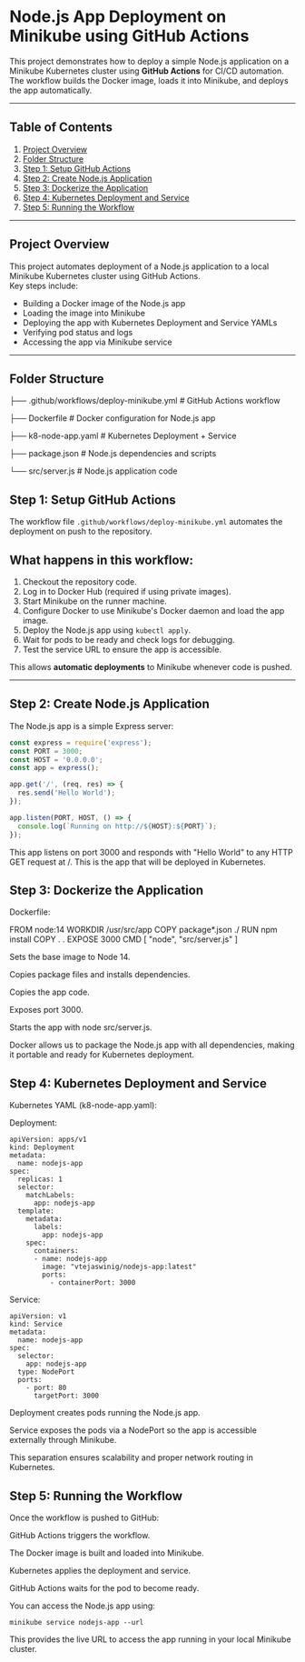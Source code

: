 # Node.js App Deployment on Minikube using GitHub Actions

This project demonstrates how to deploy a simple Node.js application on a Minikube Kubernetes cluster using **GitHub Actions** for CI/CD automation. The workflow builds the Docker image, loads it into Minikube, and deploys the app automatically.

---

## Table of Contents
1. [Project Overview](#project-overview)
2. [Folder Structure](#folder-structure)
3. [Step 1: Setup GitHub Actions](#step-1-setup-github-actions)
4. [Step 2: Create Node.js Application](#step-2-create-nodejs-application)
5. [Step 3: Dockerize the Application](#step-3-dockerize-the-application)
6. [Step 4: Kubernetes Deployment and Service](#step-4-kubernetes-deployment-and-service)
7. [Step 5: Running the Workflow](#step-5-running-the-workflow)

---

## Project Overview
This project automates deployment of a Node.js application to a local Minikube Kubernetes cluster using GitHub Actions.  
Key steps include:
- Building a Docker image of the Node.js app
- Loading the image into Minikube
- Deploying the app with Kubernetes Deployment and Service YAMLs
- Verifying pod status and logs
- Accessing the app via Minikube service

---

## Folder Structure

├── .github/workflows/deploy-minikube.yml # GitHub Actions workflow

├── Dockerfile # Docker configuration for Node.js app

├── k8-node-app.yaml # Kubernetes Deployment + Service

├── package.json # Node.js dependencies and scripts

└── src/server.js # Node.js application code


## Step 1: Setup GitHub Actions

The workflow file `.github/workflows/deploy-minikube.yml` automates the deployment on push to the repository.

## What happens in this workflow:
1. Checkout the repository code.
2. Log in to Docker Hub (required if using private images).
3. Start Minikube on the runner machine.
4. Configure Docker to use Minikube's Docker daemon and load the app image.
5. Deploy the Node.js app using `kubectl apply`.
6. Wait for pods to be ready and check logs for debugging.
7. Test the service URL to ensure the app is accessible.

This allows **automatic deployments** to Minikube whenever code is pushed.

---

## Step 2: Create Node.js Application

The Node.js app is a simple Express server:

```javascript
const express = require('express');
const PORT = 3000;
const HOST = '0.0.0.0';
const app = express();

app.get('/', (req, res) => {
  res.send('Hello World');
});

app.listen(PORT, HOST, () => {
  console.log(`Running on http://${HOST}:${PORT}`);
});
```
This app listens on port 3000 and responds with "Hello World" to any HTTP GET request at /. This is the app that will be deployed in Kubernetes.

## Step 3: Dockerize the Application

Dockerfile:

FROM node:14
WORKDIR /usr/src/app
COPY package*.json ./
RUN npm install
COPY . .
EXPOSE 3000
CMD [ "node", "src/server.js" ]

Sets the base image to Node 14.

Copies package files and installs dependencies.

Copies the app code.

Exposes port 3000.

Starts the app with node src/server.js.

Docker allows us to package the Node.js app with all dependencies, making it portable and ready for Kubernetes deployment.

## Step 4: Kubernetes Deployment and Service

Kubernetes YAML (k8-node-app.yaml):

Deployment:
```
apiVersion: apps/v1
kind: Deployment
metadata:
  name: nodejs-app
spec:
  replicas: 1
  selector:
    matchLabels:
      app: nodejs-app
  template:
    metadata:
      labels:
        app: nodejs-app
    spec:
      containers:
      - name: nodejs-app
        image: "vtejaswinig/nodejs-app:latest"
        ports:
          - containerPort: 3000
```
Service:
```
apiVersion: v1
kind: Service
metadata:
  name: nodejs-app
spec:
  selector:
    app: nodejs-app
  type: NodePort
  ports:
    - port: 80
      targetPort: 3000
```

Deployment creates pods running the Node.js app.

Service exposes the pods via a NodePort so the app is accessible externally through Minikube.

This separation ensures scalability and proper network routing in Kubernetes.

## Step 5: Running the Workflow

Once the workflow is pushed to GitHub:

GitHub Actions triggers the workflow.

The Docker image is built and loaded into Minikube.

Kubernetes applies the deployment and service.

GitHub Actions waits for the pod to become ready.

You can access the Node.js app using:

```
minikube service nodejs-app --url
```
This provides the live URL to access the app running in your local Minikube cluster.
